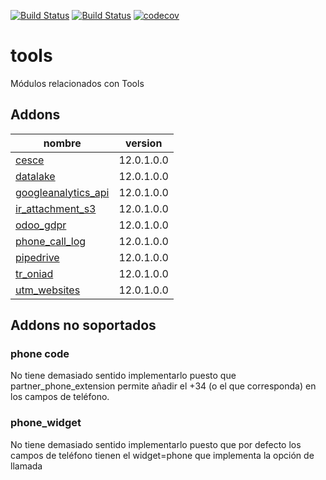[![Build Status](https://runbot.nodrizatech.com/runbot/badge/19/12.0.svg)](https://runbot.nodrizatech.com/runbot/repo/https-github-com-odoonodrizatech-tools-19)
[![Build Status](https://travis-ci.org/OdooNodrizaTech/tools.svg?branch=12.0)](https://travis-ci.org/OdooNodrizaTech/tools)
[![codecov](https://codecov.io/gh/OdooNodrizaTech/tools/branch/12.0/graph/badge.svg)](https://codecov.io/gh/OdooNodrizaTech/tools)

tools
=========
Módulos relacionados con Tools


Addons
----------------
nombre | version
--- | ---
[cesce](cesce/) | 12.0.1.0.0
[datalake](datalake/) | 12.0.1.0.0
[googleanalytics_api](googleanalytics_api/) | 12.0.1.0.0
[ir_attachment_s3](ir_attachment_s3/) | 12.0.1.0.0
[odoo_gdpr](odoo_gdpr/) | 12.0.1.0.0
[phone_call_log](phone_call_log/) | 12.0.1.0.0
[pipedrive](pipedrive/) | 12.0.1.0.0
[tr_oniad](tr_oniad/) | 12.0.1.0.0
[utm_websites](utm_websites/) | 12.0.1.0.0

## Addons no soportados

### phone code
No tiene demasiado sentido implementarlo puesto que partner_phone_extension permite añadir el +34 (o el que corresponda) en los campos de teléfono.

### phone_widget
No tiene demasiado sentido implementarlo puesto que por defecto los campos de teléfono tienen el widget=phone que implementa la opción de llamada
